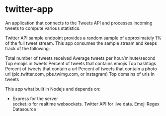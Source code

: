 # twitter-app
An application that connects to the Tweets API and processes incoming tweets to compute various statistics. 

Twitter API sample endpoint provides a random sample of approximately 1% of the full tweet stream. This app consumes the sample stream and keeps track of the following:

Total number of tweets received
Average tweets per hour/minute/second
Top emojis in tweets
Percent of tweets that contains emojis
Top hashtags
Percent of tweets that contain a url
Percent of tweets that contain a photo url (pic.twitter.com, pbs.twimg.com, or instagram)
Top domains of urls in tweets

This app what built in Nodejs and depends on:

<ul>
  <li>Express for the server</li>
socket.io for realtime websockets.
Twitter API for live data.
Emoji Regex Datasource
  </ul>
